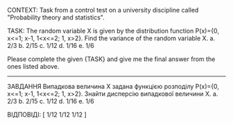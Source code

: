 CONTEXT:
Task from a control test on a university discipline called "Probability theory and statistics".

TASK:
The random variable X is given by the distribution function P(x)={0, x<=1; x-1, 1<x<=2; 1, x>2}. Find the variance of the random variable X.
a. 2/3
b. 2/15
c. 1/12
d. 1/16
e. 1/6

Please complete the given {TASK} and give me the final answer from the ones listed above.

---

ЗАВДАННЯ
Випадкова величина X задана функцією розподілу P(x)={0, x<=1; x-1, 1<x<=2; 1, x>2}. Знайти дисперсію випадкової величини Х.
a. 2/3
b. 2/15
c. 1/12
d. 1/16
e. 1/6

ВІДПОВІДІ: [
1/12
1/12
1/12
]
